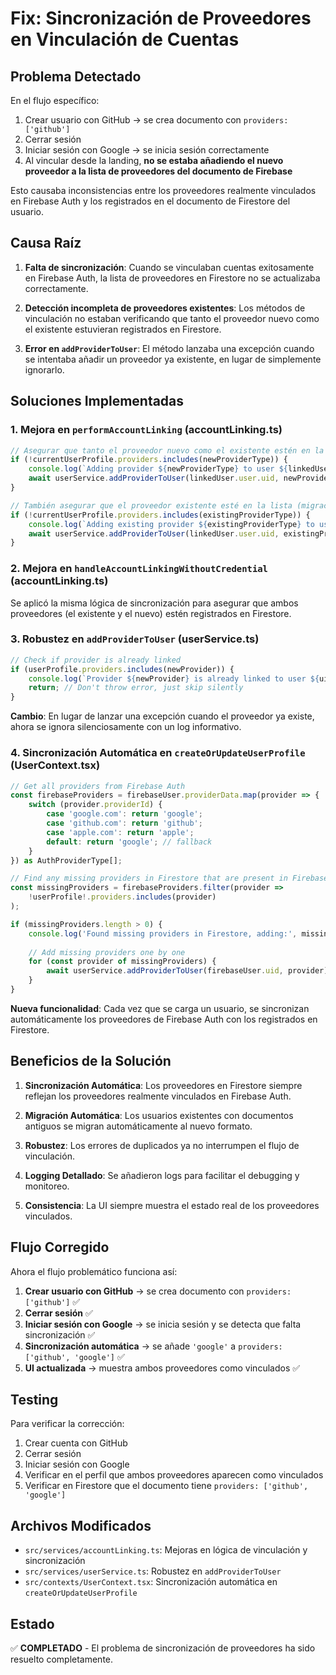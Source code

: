 # Fix: Sincronización de Proveedores en Vinculación de Cuentas

## Problema Detectado

En el flujo específico:
1. Crear usuario con GitHub → se crea documento con `providers: ['github']`  
2. Cerrar sesión
3. Iniciar sesión con Google → se inicia sesión correctamente
4. Al vincular desde la landing, **no se estaba añadiendo el nuevo proveedor a la lista de proveedores del documento de Firebase**

Esto causaba inconsistencias entre los proveedores realmente vinculados en Firebase Auth y los registrados en el documento de Firestore del usuario.

## Causa Raíz

1. **Falta de sincronización**: Cuando se vinculaban cuentas exitosamente en Firebase Auth, la lista de proveedores en Firestore no se actualizaba correctamente.

2. **Detección incompleta de proveedores existentes**: Los métodos de vinculación no estaban verificando que tanto el proveedor nuevo como el existente estuvieran registrados en Firestore.

3. **Error en `addProviderToUser`**: El método lanzaba una excepción cuando se intentaba añadir un proveedor ya existente, en lugar de simplemente ignorarlo.

## Soluciones Implementadas

### 1. Mejora en `performAccountLinking` (accountLinking.ts)

```typescript
// Asegurar que tanto el proveedor nuevo como el existente estén en la lista
if (!currentUserProfile.providers.includes(newProviderType)) {
    console.log(`Adding provider ${newProviderType} to user ${linkedUser.user.uid}`);
    await userService.addProviderToUser(linkedUser.user.uid, newProviderType);
}

// También asegurar que el proveedor existente esté en la lista (migración)
if (!currentUserProfile.providers.includes(existingProviderType)) {
    console.log(`Adding existing provider ${existingProviderType} to user ${linkedUser.user.uid} (migration fix)`);
    await userService.addProviderToUser(linkedUser.user.uid, existingProviderType);
}
```

### 2. Mejora en `handleAccountLinkingWithoutCredential` (accountLinking.ts)

Se aplicó la misma lógica de sincronización para asegurar que ambos proveedores (el existente y el nuevo) estén registrados en Firestore.

### 3. Robustez en `addProviderToUser` (userService.ts)

```typescript
// Check if provider is already linked
if (userProfile.providers.includes(newProvider)) {
    console.log(`Provider ${newProvider} is already linked to user ${uid}, skipping`);
    return; // Don't throw error, just skip silently
}
```

**Cambio**: En lugar de lanzar una excepción cuando el proveedor ya existe, ahora se ignora silenciosamente con un log informativo.

### 4. Sincronización Automática en `createOrUpdateUserProfile` (UserContext.tsx)

```typescript
// Get all providers from Firebase Auth
const firebaseProviders = firebaseUser.providerData.map(provider => {
    switch (provider.providerId) {
        case 'google.com': return 'google';
        case 'github.com': return 'github';
        case 'apple.com': return 'apple';
        default: return 'google'; // fallback
    }
}) as AuthProviderType[];

// Find any missing providers in Firestore that are present in Firebase Auth
const missingProviders = firebaseProviders.filter(provider => 
    !userProfile!.providers.includes(provider)
);

if (missingProviders.length > 0) {
    console.log('Found missing providers in Firestore, adding:', missingProviders);
    
    // Add missing providers one by one
    for (const provider of missingProviders) {
        await userService.addProviderToUser(firebaseUser.uid, provider);
    }
}
```

**Nueva funcionalidad**: Cada vez que se carga un usuario, se sincronizan automáticamente los proveedores de Firebase Auth con los registrados en Firestore.

## Beneficios de la Solución

1. **Sincronización Automática**: Los proveedores en Firestore siempre reflejan los proveedores realmente vinculados en Firebase Auth.

2. **Migración Automática**: Los usuarios existentes con documentos antiguos se migran automáticamente al nuevo formato.

3. **Robustez**: Los errores de duplicados ya no interrumpen el flujo de vinculación.

4. **Logging Detallado**: Se añadieron logs para facilitar el debugging y monitoreo.

5. **Consistencia**: La UI siempre muestra el estado real de los proveedores vinculados.

## Flujo Corregido

Ahora el flujo problemático funciona así:

1. **Crear usuario con GitHub** → se crea documento con `providers: ['github']` ✅
2. **Cerrar sesión** ✅  
3. **Iniciar sesión con Google** → se inicia sesión y se detecta que falta sincronización ✅
4. **Sincronización automática** → se añade `'google'` a `providers: ['github', 'google']` ✅
5. **UI actualizada** → muestra ambos proveedores como vinculados ✅

## Testing

Para verificar la corrección:

1. Crear cuenta con GitHub
2. Cerrar sesión  
3. Iniciar sesión con Google
4. Verificar en el perfil que ambos proveedores aparecen como vinculados
5. Verificar en Firestore que el documento tiene `providers: ['github', 'google']`

## Archivos Modificados

- `src/services/accountLinking.ts`: Mejoras en lógica de vinculación y sincronización
- `src/services/userService.ts`: Robustez en `addProviderToUser`  
- `src/contexts/UserContext.tsx`: Sincronización automática en `createOrUpdateUserProfile`

## Estado

✅ **COMPLETADO** - El problema de sincronización de proveedores ha sido resuelto completamente.
